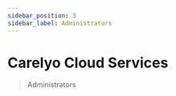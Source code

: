 ```yaml
---
sidebar_position: 3
sidebar_label: Administrators
---
```

# Carelyo Cloud Services

> Administrators
